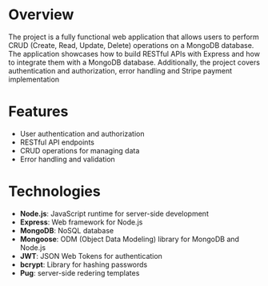 # Overview
The project is a fully functional web application that allows users to perform CRUD (Create, Read, Update, Delete) operations on a MongoDB database. The application showcases how to build RESTful APIs with Express and how to integrate them with a MongoDB database. Additionally, the project covers authentication and authorization, error handling and Stripe payment implementation

# Features 
- User authentication and authorization
- RESTful API endpoints
- CRUD operations for managing data
- Error handling and validation

# Technologies
- **Node.js**: JavaScript runtime for server-side development
- **Express**: Web framework for Node.js
- **MongoDB**: NoSQL database
- **Mongoose**: ODM (Object Data Modeling) library for MongoDB and Node.js
- **JWT**: JSON Web Tokens for authentication
- **bcrypt**: Library for hashing passwords
- **Pug**: server-side redering templates
